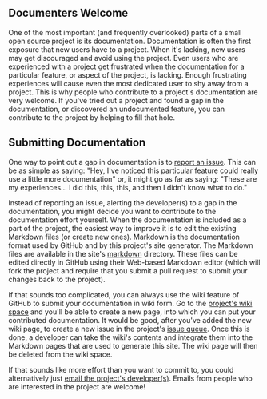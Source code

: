 ## Documenters Welcome

One of the most important (and frequently overlooked) parts of a small open source project is its documentation.  Documentation is often the first exposure that new users have to a project.  When it's lacking, new users may get discouraged and avoid using the project.  Even users who are experienced with a project get frustrated when the documentation for a particular feature, or aspect of the project, is lacking.  Enough frustrating experiences will cause even the most dedicated user to shy away from a project.  This is why people who contribute to a project's documentation are very welcome.  If you've tried out a project and found a gap in the documentation, or discovered an undocumented feature, you can contribute to the project by helping to fill that hole.

## Submitting Documentation

One way to point out a gap in documentation is to <a href="https://github.com/ksclarke/freelib-utils/issues" title="Issues" target="_blank">report an issue</a>.  This can be as simple as saying: "Hey, I've noticed this particular feature could really use a little more documentation" or, it might go as far as saying: "These are my experiences... I did this, this, this, and then I didn't know what to do."

Instead of reporting an issue, alerting the developer(s) to a gap in the documentation, you might decide you want to contribute to the documentation effort yourself.  When the documentation is included as a part of the project, the easiest way to improve it is to edit the existing Markdown files (or create new ones).  Markdown is the documentation format used by GitHub and by this project's site generator.  The Markdown files are available in the site's <a href="https://github.com/ksclarke/freelib-utils/tree/master/src/site/markdown" target="_blank">markdown</a> directory.  These files can be edited directly in GitHub using their Web-based Markdown editor (which will fork the project and require that you submit a pull request to submit your changes back to the project).

If that sounds too complicated, you can always use the wiki feature of GitHub to submit your documentation in wiki form.  Go to the <a href="https://github.com/ksclarke/freelib-utils/wiki" target="_blank">project's wiki space</a> and you'll be able to create a new page, into which you can put your contributed documentation.  It would be good, after you've added the new wiki page, to create a new issue in the project's <a href="https://github.com/ksclarke/freelib-utils/issues" title="Issues" target="_blank">issue queue</a>.  Once this is done, a developer can take the wiki's contents and integrate them into the Markdown pages that are used to generate this site.  The wiki page will then be deleted from the wiki space.

If that sounds like more effort than you want to commit to, you could alternatively just [email the project's developer(s)](team-list.html "email the project's developer(s)").  Emails from people who are interested in the project are welcome!